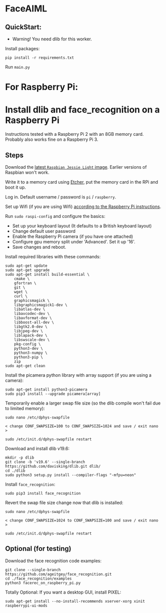 # FaceAIML
## QuickStart:
* Warning! You need dlib for this worker.

Install packages:

```pip install -r requirements.txt```

Run ```main.py```

# For Raspberry Pi:
# Install dlib and face_recognition on a Raspberry Pi

Instructions tested with a Raspberry Pi 2 with an 8GB memory card. Probably also works fine on a Raspberry Pi 3.

## Steps

Download the [latest `Raspbian Jessie Light` image](https://www.raspberrypi.org/downloads/raspbian/). Earlier versions of Raspbian won't work.

Write it to a memory card using [Etcher](https://etcher.io/), put the memory card in the RPi and boot it up. 

Log in. Default username / password is `pi` / `raspberry`.

Set up Wifi (if you are using Wifi) [according to the Raspberry Pi instructions](https://www.raspberrypi.org/documentation/configuration/wireless/wireless-cli.md).

Run `sudo raspi-config` and configure the basics:
- Set up your keyboard layout (It defaults to a British keyboard layout)
- Change default user password
- Enable the Raspberry Pi camera (if you have one attached)
- Configure gpu memory split under 'Advanced'. Set it up '16'.
- Save changes and reboot.

Install required libraries with these commands:
```
sudo apt-get update
sudo apt-get upgrade
sudo apt-get install build-essential \
    cmake \
    gfortran \
    git \
    wget \
    curl \
    graphicsmagick \
    libgraphicsmagick1-dev \
    libatlas-dev \
    libavcodec-dev \
    libavformat-dev \
    libboost-all-dev \
    libgtk2.0-dev \
    libjpeg-dev \
    liblapack-dev \
    libswscale-dev \
    pkg-config \
    python3-dev \
    python3-numpy \
    python3-pip \
    zip
sudo apt-get clean
```

Install the picamera python library with array support (if you are using a camera):
```
sudo apt-get install python3-picamera
sudo pip3 install --upgrade picamera[array]
```

Temporarily enable a larger swap file size (so the dlib compile won't fail due to limited memory):
```
sudo nano /etc/dphys-swapfile

< change CONF_SWAPSIZE=100 to CONF_SWAPSIZE=1024 and save / exit nano >

sudo /etc/init.d/dphys-swapfile restart
```

Download and install dlib v19.6:
```
mkdir -p dlib
git clone -b 'v19.6' --single-branch https://github.com/davisking/dlib.git dlib/
cd ./dlib
sudo python3 setup.py install --compiler-flags "-mfpu=neon"
```

Install `face_recognition`:
```
sudo pip3 install face_recognition
```

Revert the swap file size change now that dlib is installed:
```
sudo nano /etc/dphys-swapfile

< change CONF_SWAPSIZE=1024 to CONF_SWAPSIZE=100 and save / exit nano >

sudo /etc/init.d/dphys-swapfile restart
```

## Optional (for testing)

Download the face recognition code examples:
```
git clone --single-branch https://github.com/ageitgey/face_recognition.git
cd ./face_recognition/examples
python3 facerec_on_raspberry_pi.py
```

Totally Optional: If you want a desktop GUI, install PIXEL:

```
sudo apt-get install --no-install-recommends xserver-xorg xinit raspberrypi-ui-mods
```
